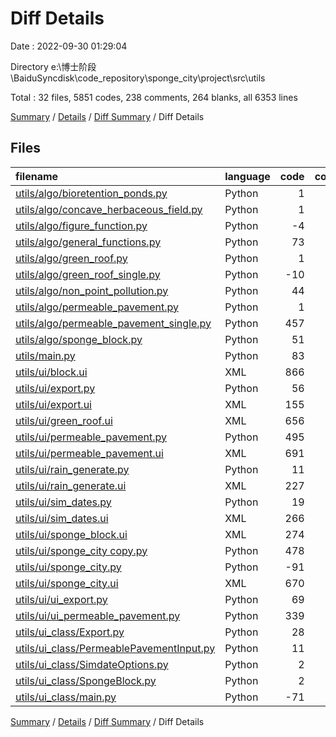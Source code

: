 # Diff Details

Date : 2022-09-30 01:29:04

Directory e:\\博士阶段\\BaiduSyncdisk\\code_repository\\sponge_city\\project\\src\\utils

Total : 32 files,  5851 codes, 238 comments, 264 blanks, all 6353 lines

[Summary](results.md) / [Details](details.md) / [Diff Summary](diff.md) / Diff Details

## Files
| filename | language | code | comment | blank | total |
| :--- | :--- | ---: | ---: | ---: | ---: |
| [utils/algo/bioretention_ponds.py](/utils/algo/bioretention_ponds.py) | Python | 1 | 0 | 0 | 1 |
| [utils/algo/concave_herbaceous_field.py](/utils/algo/concave_herbaceous_field.py) | Python | 1 | 0 | 2 | 3 |
| [utils/algo/figure_function.py](/utils/algo/figure_function.py) | Python | -4 | 4 | 0 | 0 |
| [utils/algo/general_functions.py](/utils/algo/general_functions.py) | Python | 73 | 8 | 7 | 88 |
| [utils/algo/green_roof.py](/utils/algo/green_roof.py) | Python | 1 | 0 | 0 | 1 |
| [utils/algo/green_roof_single.py](/utils/algo/green_roof_single.py) | Python | -10 | -3 | -3 | -16 |
| [utils/algo/non_point_pollution.py](/utils/algo/non_point_pollution.py) | Python | 44 | 14 | 7 | 65 |
| [utils/algo/permeable_pavement.py](/utils/algo/permeable_pavement.py) | Python | 1 | 0 | 0 | 1 |
| [utils/algo/permeable_pavement_single.py](/utils/algo/permeable_pavement_single.py) | Python | 457 | 143 | 57 | 657 |
| [utils/algo/sponge_block.py](/utils/algo/sponge_block.py) | Python | 51 | 9 | 8 | 68 |
| [utils/main.py](/utils/main.py) | Python | 83 | 27 | 14 | 124 |
| [utils/ui/block.ui](/utils/ui/block.ui) | XML | 866 | 0 | 1 | 867 |
| [utils/ui/export.py](/utils/ui/export.py) | Python | 56 | 7 | 8 | 71 |
| [utils/ui/export.ui](/utils/ui/export.ui) | XML | 155 | 0 | 1 | 156 |
| [utils/ui/green_roof.ui](/utils/ui/green_roof.ui) | XML | 656 | 0 | 1 | 657 |
| [utils/ui/permeable_pavement.py](/utils/ui/permeable_pavement.py) | Python | 495 | 7 | 8 | 510 |
| [utils/ui/permeable_pavement.ui](/utils/ui/permeable_pavement.ui) | XML | 691 | 0 | 1 | 692 |
| [utils/ui/rain_generate.py](/utils/ui/rain_generate.py) | Python | 11 | 0 | 0 | 11 |
| [utils/ui/rain_generate.ui](/utils/ui/rain_generate.ui) | XML | 227 | 0 | 1 | 228 |
| [utils/ui/sim_dates.py](/utils/ui/sim_dates.py) | Python | 19 | 0 | 0 | 19 |
| [utils/ui/sim_dates.ui](/utils/ui/sim_dates.ui) | XML | 266 | 0 | 1 | 267 |
| [utils/ui/sponge_block.ui](/utils/ui/sponge_block.ui) | XML | 274 | 0 | 1 | 275 |
| [utils/ui/sponge_city copy.py](/utils/ui/sponge_city%20copy.py) | Python | 478 | 10 | 9 | 497 |
| [utils/ui/sponge_city.py](/utils/ui/sponge_city.py) | Python | -91 | 0 | -1 | -92 |
| [utils/ui/sponge_city.ui](/utils/ui/sponge_city.ui) | XML | 670 | 0 | 1 | 671 |
| [utils/ui/ui_export.py](/utils/ui/ui_export.py) | Python | 69 | 10 | 33 | 112 |
| [utils/ui/ui_permeable_pavement.py](/utils/ui/ui_permeable_pavement.py) | Python | 339 | 10 | 108 | 457 |
| [utils/ui_class/Export.py](/utils/ui_class/Export.py) | Python | 28 | 9 | 10 | 47 |
| [utils/ui_class/PermeablePavementInput.py](/utils/ui_class/PermeablePavementInput.py) | Python | 11 | 4 | 5 | 20 |
| [utils/ui_class/SimdateOptions.py](/utils/ui_class/SimdateOptions.py) | Python | 2 | 1 | 0 | 3 |
| [utils/ui_class/SpongeBlock.py](/utils/ui_class/SpongeBlock.py) | Python | 2 | 2 | -2 | 2 |
| [utils/ui_class/main.py](/utils/ui_class/main.py) | Python | -71 | -24 | -14 | -109 |

[Summary](results.md) / [Details](details.md) / [Diff Summary](diff.md) / Diff Details